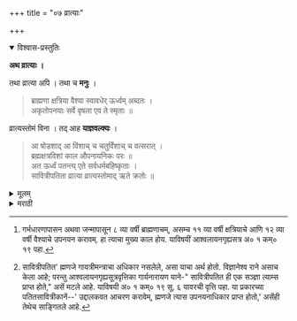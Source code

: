 +++
title = "०७ व्रात्याः"

+++


<details open><summary>विश्वास-प्रस्तुतिः</summary>

**अथ व्रात्याः ।**

तथा व्रात्या अपि । तथा च **मनुः** ।

> ब्राह्मणा क्षत्रिया वैश्या स्वावधेर् ऊर्ध्वम् अब्दतः ।  
अकृतोपनयाः सर्वे वृषला एव ते स्मृताः ॥

व्रात्यस्तोमं विना । तद् आह **याज्ञवल्क्यः** ।

> आ षोडशाद् आ विंशाच् च चतुर्विंशाच् च वत्सरात् ।  
ब्रह्मक्षत्रविशां काल औपनायनिकः परः ॥  
अत ऊर्ध्वं पतन्त्य् एते सर्वधर्मबहिष्कृताः ।  
सावित्रीपतिता व्रात्या व्रात्यस्तोमाद् ऋते क्रतोः ॥
</details>

<details><summary>मूलम्</summary>

**अथ व्रात्याः ।**

तथा व्रात्या अपि । तथा च **मनुः** ।

> ब्राह्मणा क्षत्रिया वैश्या स्वावधेर् ऊर्ध्वम् अब्दतः ।  
अकृतोपनयाः सर्वे वृषला एव ते स्मृताः ॥

व्रात्यस्तोमं विना । तद् आह **याज्ञवल्क्यः** ।

> आ षोडशाद् आ विंशाच् च चतुर्विंशाच् च वत्सरात् ।  
ब्रह्मक्षत्रविशां काल औपनायनिकः परः ॥  
अत ऊर्ध्वं पतन्त्य् एते सर्वधर्मबहिष्कृताः ।  
सावित्रीपतिता व्रात्या व्रात्यस्तोमाद् ऋते क्रतोः ॥
</details>

<details><summary>मराठी</summary>

आतां व्रात्य साङ्गतो. 

तसेच व्रात्यहि शूद्रसम आहेत. याविपयीं मनु ह्मणतो-" ब्राह्मण, क्षत्रिय व वैश्य ह स्ववर्णोक्त उपनयन कालावधीपेक्षां[^१] १ वर्ष तसेच राहतील तर, त्याम्स शूद्र ह्मणावें. 

[^१]: गर्भधारणापासन अथवा जन्मापासून ८ व्या वर्षी ब्राह्मणाचम्, असम्च ११ व्या वर्षी क्षत्रियाचे आणि १२ व्या वर्षी वैश्याचे उपनयन करावम्. हा त्याचा मुख्य काल होय. याविषयीं आश्वलायनगृह्यसत्र अ० १ कम्० १९ पहा. 

परन्तु व्रात्यस्तोम नांवाचा यज्ञ न केला तर.” तेच याज्ञवल्क्य ह्मणतो-“ब्राह्मणाम्स १६, क्षत्रियाम्स २२, व वैश्याम्स २४ वर्षपर्यम्त उपनयनाचा परमावधिकाल आहे. ह्या काली उपनयन न झाल्यास ते धर्मभ्रष्ट सावित्रीपतित[^२] व्रात्य होतात; पण व्रात्यस्तोम नांवाचा यज्ञ केला तर ते उपनयनास अधिकारी होतात.” 

[^२]: सावित्रीपतित' ह्मणजे गायत्रीमन्त्राचा अधिकार नसलेले, असा याचा अर्थ होतो. विज्ञानेश्व राने असाच केला आहे; परन्तु आश्वलायनगृह्यसूत्रवृत्तिका गार्यनारायण याने-" सावित्रीपतित ही एक सञ्ज्ञा त्याम्स प्राप्त होते," असें मटले आहे. याविषयी अ० १ कम्० १९ सू. ६ यावरची वृत्ति पहा. या प्रकारच्या पतितसावित्रीकानें--' उद्दालकवत आचरण करावेम्, ह्मणजे त्यास उपनयनाधिकार प्राप्त होतो,' असेंही तेथेच साङ्गितले आहे.

इति व्रात्याः ॥ 
</details>
